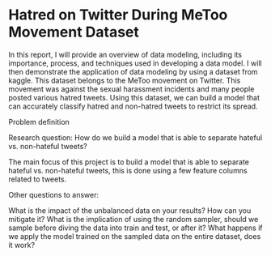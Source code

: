 # Hatred on Twitter During MeToo Movement Dataset

In this report, I will provide an overview of data modeling, including its importance, process, and techniques used in developing a data model. I will then demonstrate the application of data modeling by using a dataset from kaggle.
This dataset belongs to the MeToo movement on Twitter. This movement was against the sexual harassment incidents and many people posted various hatred tweets. Using this dataset, we can build a model that can accurately classify hatred and non-hatred tweets to restrict its spread.

Problem definition

Research question: How do we build a model that is able to separate hateful vs. non-hateful tweets?

The main focus of this project is to build a model that is able to separate hateful vs. non-hateful tweets, this is done using a few feature columns related to tweets.

Other questions to answer:

What is the impact of the unbalanced data on your results? How can you mitigate it? What is the implication of using the random sampler, should we sample before diving the data into train and test, or after it? What happens if we apply the model trained on the sampled data on the entire dataset, does it work?
